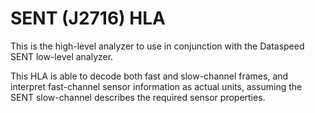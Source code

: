# SENT (J2716) HLA

This is the high-level analyzer to use in conjunction with the Dataspeed SENT low-level analyzer.

This HLA is able to decode both fast and slow-channel frames, and interpret fast-channel sensor information as
actual units, assuming the SENT slow-channel describes the required sensor properties.